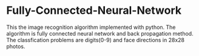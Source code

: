 # Fully-Connected-Neural-Network
This the image recognition algorithm implemented with python. The algorithm is fully connected neural network and back propagation method.
The classfication problems are digits(0-9) and face directions in 28x28 photos.
